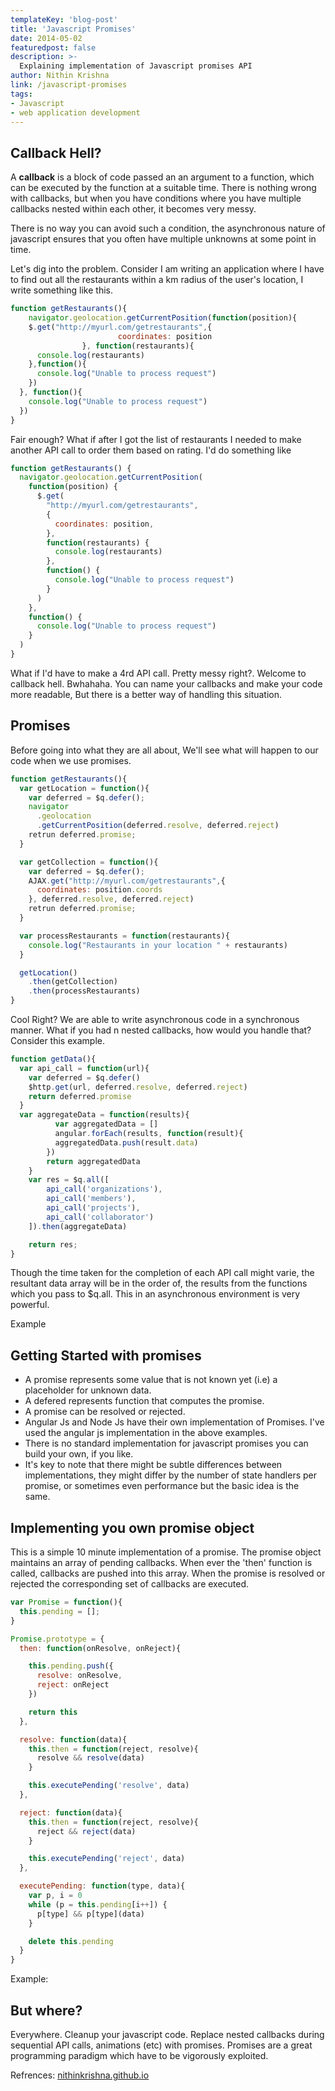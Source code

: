 ```yaml
---
templateKey: 'blog-post'
title: 'Javascript Promises'
date: 2014-05-02
featuredpost: false
description: >-
  Explaining implementation of Javascript promises API
author: Nithin Krishna 
link: /javascript-promises
tags:
- Javascript
- web application development
---
```


## Callback Hell?

A **callback** is a block of code passed an an argument to a function, which can be executed by the function at a suitable time. There is nothing wrong with callbacks, but when you have conditions where you have multiple callbacks nested within each other, it becomes very messy.

There is no way you can avoid such a condition, the asynchronous nature of javascript ensures that you often have multiple unknowns at some point in time.

Let's dig into the problem. Consider I am writing an application where I have to find out all the restaurants within a km radius of the user's location, I write something like this.
    
```js    
function getRestaurants(){
    navigator.geolocation.getCurrentPosition(function(position){
    $.get("http://myurl.com/getrestaurants",{ 
                        coordinates: position 
                }, function(restaurants){
      console.log(restaurants)
    },function(){
      console.log("Unable to process request")
    })
  }, function(){
    console.log("Unable to process request")
  })
}
```

Fair enough? What if after I got the list of restaurants I needed to make another API call to order them based on rating. I'd do something like
    
```js    
function getRestaurants() {
  navigator.geolocation.getCurrentPosition(
    function(position) {
      $.get(
        "http://myurl.com/getrestaurants",
        {
          coordinates: position,
        },
        function(restaurants) {
          console.log(restaurants)
        },
        function() {
          console.log("Unable to process request")
        }
      )
    },
    function() {
      console.log("Unable to process request")
    }
  )
}
```

What if I'd have to make a 4rd API call. Pretty messy right?. Welcome to callback hell. Bwhahaha. You can name your callbacks and make your code more readable, But there is a better way of handling this situation.

## Promises

Before going into what they are all about, We'll see what will happen to our code when we use promises.
    
```js    
function getRestaurants(){
  var getLocation = function(){
    var deferred = $q.defer();
    navigator
      .geolocation
      .getCurrentPosition(deferred.resolve, deferred.reject)
    retrun deferred.promise;
  }

  var getCollection = function(){
    var deferred = $q.defer();
    AJAX.get("http://myurl.com/getrestaurants",{ 
      coordinates: position.coords 
    }, deferred.resolve, deferred.reject)
    retrun deferred.promise;
  }

  var processRestaurants = function(restaurants){
    console.log("Restaurants in your location " + restaurants)
  }

  getLocation()
    .then(getCollection)
    .then(processRestaurants)
}
```

Cool Right? We are able to write asynchronous code in a synchronous manner. What if you had n nested callbacks, how would you handle that? Consider this example.
    
```js    
function getData(){
  var api_call = function(url){
    var deferred = $q.defer()
    $http.get(url, deferred.resolve, deferred.reject)
    return deferred.promise
  }
  var aggregateData = function(results){
          var aggregatedData = []
          angular.forEach(results, function(result){
          aggregatedData.push(result.data)
        })
        return aggregatedData
    }
    var res = $q.all([ 
        api_call('organizations'),
        api_call('members'),
        api_call('projects'),
        api_call('collaborator')
    ]).then(aggregateData)

    return res;
}
```

Though the time taken for the completion of each API call might varie, the resultant data array will be in the order of, the results from the functions which you pass to $q.all. This in an asynchronous environment is very powerful.

Example 

## Getting Started with promises

* A promise represents some value that is not known yet (i.e) a placeholder for unknown data.
* A defered represents function that computes the promise.
* A promise can be resolved or rejected.
* Angular Js and Node Js have their own implementation of Promises. I've used the angular js implementation in the above examples.
* There is no standard implementation for javascript promises you can build your own, if you like.
* It's key to note that there might be subtle differences between implementations, they might differ by the number of state handlers per promise, or sometimes even performance but the basic idea is the same.

## Implementing you own promise object

This is a simple 10 minute implementation of a promise. The promise object maintains an array of pending callbacks. When ever the 'then' function is called, callbacks are pushed into this array. When the promise is resolved or rejected the corresponding set of callbacks are executed.
    
```js    
var Promise = function(){
  this.pending = [];
}

Promise.prototype = {
  then: function(onResolve, onReject){

    this.pending.push({ 
      resolve: onResolve, 
      reject: onReject 
    })

    return this
  },

  resolve: function(data){
    this.then = function(reject, resolve){ 
      resolve && resolve(data) 
    }

    this.executePending('resolve', data)
  },

  reject: function(data){
    this.then = function(reject, resolve){ 
      reject && reject(data) 
    }

    this.executePending('reject', data)
  },

  executePending: function(type, data){
    var p, i = 0
    while (p = this.pending[i++]) { 
      p[type] && p[type](data) 
    }

    delete this.pending
  }
}
```

Example: 

## But where?

Everywhere. Cleanup your javascript code. Replace nested callbacks during sequential API calls, animations (etc) with promises. Promises are a great programming paradigm which have to be vigorously exploited.

Refrences: [nithinkrishna.github.io][1]

[1]: http://nithinkrishna.github.io/2014-05-02-Javascript-promises/

  
